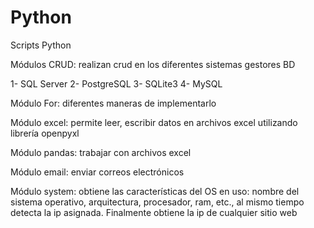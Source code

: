 # Python
Scripts Python

Módulos CRUD: realizan crud en los diferentes sistemas gestores BD

1- SQL Server
2- PostgreSQL
3- SQLite3
4- MySQL
 

Módulo For: diferentes maneras de implementarlo

Módulo excel: permite leer, escribir datos en archivos excel utilizando librería openpyxl

Módulo pandas: trabajar con archivos excel

Módulo email: enviar correos electrónicos

Módulo system: obtiene las características del OS en uso: nombre del sistema operativo, arquitectura, procesador, ram, etc., al mismo tiempo detecta la ip asignada. Finalmente obtiene la ip de cualquier sitio web
